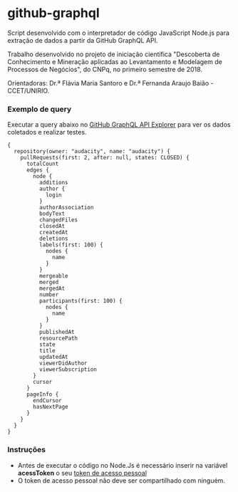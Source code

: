 # github-graphql

Script desenvolvido com o interpretador de código JavaScript Node.js para extração de dados a partir da GitHub GraphQL API.

Trabalho desenvolvido no projeto de iniciação científica "Descoberta de Conhecimento e Mineração aplicadas ao Levantamento e Modelagem de Processos de Negócios", do CNPq, no primeiro semestre de 2018.

Orientadoras: Dr.ª Flávia Maria Santoro e Dr.ª Fernanda Araujo Baião - CCET/UNIRIO.

### Exemplo de query

Executar a query abaixo no [GitHub GraphQL API Explorer](https://developer.github.com/v4/explorer/) para ver os dados coletados e realizar testes.

```
{
  repository(owner: "audacity", name: "audacity") {
    pullRequests(first: 2, after: null, states: CLOSED) {
      totalCount
      edges {
        node {
          additions
          author {
            login
          }
          authorAssociation
          bodyText
          changedFiles
          closedAt
          createdAt
          deletions
          labels(first: 100) {
            nodes {
              name
            }
          }
          mergeable
          merged
          mergedAt
          number
          participants(first: 100) {
            nodes {
              name
            }
          }
          publishedAt
          resourcePath
          state
          title
          updatedAt
          viewerDidAuthor
          viewerSubscription
        }
        cursor
      }
      pageInfo {
        endCursor
        hasNextPage
      }
    }
  }
}
```
### Instruções

- Antes de executar o código no Node.Js é necessário inserir na variável **acessToken** o seu [token de acesso pessoal](https://help.github.com/articles/creating-a-personal-access-token-for-the-command-line/)
- O token de acesso pessoal não deve ser compartilhado com ninguém.
